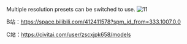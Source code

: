 Multiple resolution presets can be switched to use.
![11](https://github.com/user-attachments/assets/298801a1-d2c8-4094-a6cf-00ea70b531c6)

B站：https://space.bilibili.com/412411578?spm_id_from=333.1007.0.0

C站：https://civitai.com/user/zscxjpk658/models
